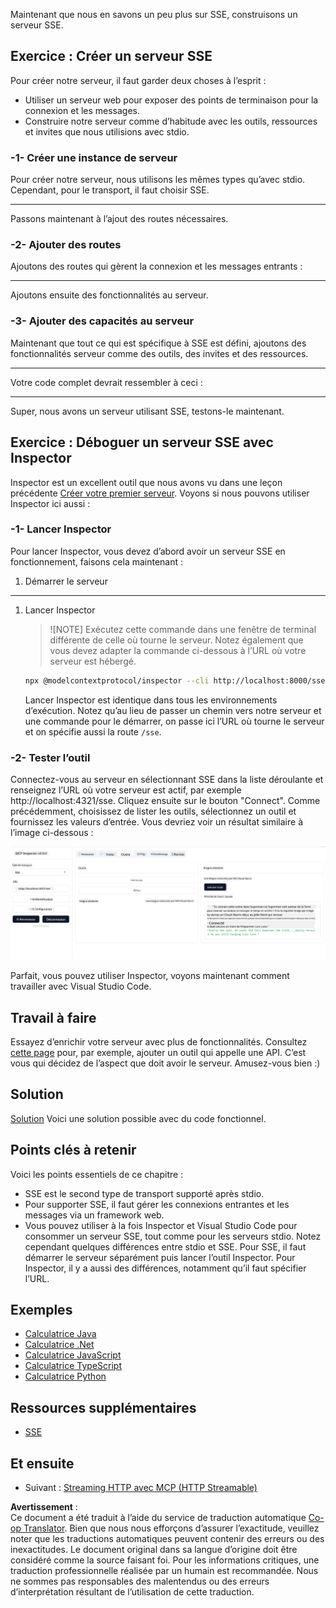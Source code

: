 <!--
CO_OP_TRANSLATOR_METADATA:
{
  "original_hash": "3dd2f1e39277c31b0e57e29d165354d6",
  "translation_date": "2025-06-12T21:32:20+00:00",
  "source_file": "03-GettingStarted/05-sse-server/README.md",
  "language_code": "fr"
}
-->
Maintenant que nous en savons un peu plus sur SSE, construisons un serveur SSE.

## Exercice : Créer un serveur SSE

Pour créer notre serveur, il faut garder deux choses à l’esprit :

- Utiliser un serveur web pour exposer des points de terminaison pour la connexion et les messages.
- Construire notre serveur comme d’habitude avec les outils, ressources et invites que nous utilisions avec stdio.

### -1- Créer une instance de serveur

Pour créer notre serveur, nous utilisons les mêmes types qu’avec stdio. Cependant, pour le transport, il faut choisir SSE.

---

Passons maintenant à l’ajout des routes nécessaires.

### -2- Ajouter des routes

Ajoutons des routes qui gèrent la connexion et les messages entrants :

---

Ajoutons ensuite des fonctionnalités au serveur.

### -3- Ajouter des capacités au serveur

Maintenant que tout ce qui est spécifique à SSE est défini, ajoutons des fonctionnalités serveur comme des outils, des invites et des ressources.

---

Votre code complet devrait ressembler à ceci :

---

Super, nous avons un serveur utilisant SSE, testons-le maintenant.

## Exercice : Déboguer un serveur SSE avec Inspector

Inspector est un excellent outil que nous avons vu dans une leçon précédente [Créer votre premier serveur](/03-GettingStarted/01-first-server/README.md). Voyons si nous pouvons utiliser Inspector ici aussi :

### -1- Lancer Inspector

Pour lancer Inspector, vous devez d’abord avoir un serveur SSE en fonctionnement, faisons cela maintenant :

1. Démarrer le serveur

---

1. Lancer Inspector

    > ![NOTE]
    > Exécutez cette commande dans une fenêtre de terminal différente de celle où tourne le serveur. Notez également que vous devez adapter la commande ci-dessous à l’URL où votre serveur est hébergé.

    ```sh
    npx @modelcontextprotocol/inspector --cli http://localhost:8000/sse --method tools/list
    ```

    Lancer Inspector est identique dans tous les environnements d’exécution. Notez qu’au lieu de passer un chemin vers notre serveur et une commande pour le démarrer, on passe ici l’URL où tourne le serveur et on spécifie aussi la route `/sse`.

### -2- Tester l’outil

Connectez-vous au serveur en sélectionnant SSE dans la liste déroulante et renseignez l’URL où votre serveur est actif, par exemple http://localhost:4321/sse. Cliquez ensuite sur le bouton "Connect". Comme précédemment, choisissez de lister les outils, sélectionnez un outil et fournissez les valeurs d’entrée. Vous devriez voir un résultat similaire à l’image ci-dessous :

![Serveur SSE fonctionnant dans Inspector](../../../../translated_images/sse-inspector.d86628cc597b8fae807a31d3d6837842f5f9ee1bcc6101013fa0c709c96029ad.fr.png)

Parfait, vous pouvez utiliser Inspector, voyons maintenant comment travailler avec Visual Studio Code.

## Travail à faire

Essayez d’enrichir votre serveur avec plus de fonctionnalités. Consultez [cette page](https://api.chucknorris.io/) pour, par exemple, ajouter un outil qui appelle une API. C’est vous qui décidez de l’aspect que doit avoir le serveur. Amusez-vous bien :)

## Solution

[Solution](./solution/README.md) Voici une solution possible avec du code fonctionnel.

## Points clés à retenir

Voici les points essentiels de ce chapitre :

- SSE est le second type de transport supporté après stdio.
- Pour supporter SSE, il faut gérer les connexions entrantes et les messages via un framework web.
- Vous pouvez utiliser à la fois Inspector et Visual Studio Code pour consommer un serveur SSE, tout comme pour les serveurs stdio. Notez cependant quelques différences entre stdio et SSE. Pour SSE, il faut démarrer le serveur séparément puis lancer l’outil Inspector. Pour Inspector, il y a aussi des différences, notamment qu’il faut spécifier l’URL.

## Exemples

- [Calculatrice Java](../samples/java/calculator/README.md)
- [Calculatrice .Net](../../../../03-GettingStarted/samples/csharp)
- [Calculatrice JavaScript](../samples/javascript/README.md)
- [Calculatrice TypeScript](../samples/typescript/README.md)
- [Calculatrice Python](../../../../03-GettingStarted/samples/python)

## Ressources supplémentaires

- [SSE](https://developer.mozilla.org/en-US/docs/Web/API/Server-sent_events)

## Et ensuite

- Suivant : [Streaming HTTP avec MCP (HTTP Streamable)](/03-GettingStarted/06-http-streaming/README.md)

**Avertissement** :  
Ce document a été traduit à l’aide du service de traduction automatique [Co-op Translator](https://github.com/Azure/co-op-translator). Bien que nous nous efforçons d’assurer l’exactitude, veuillez noter que les traductions automatiques peuvent contenir des erreurs ou des inexactitudes. Le document original dans sa langue d’origine doit être considéré comme la source faisant foi. Pour les informations critiques, une traduction professionnelle réalisée par un humain est recommandée. Nous ne sommes pas responsables des malentendus ou des erreurs d’interprétation résultant de l’utilisation de cette traduction.
